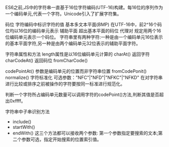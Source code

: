ES6之前,JS中的字符串一直基于16位字符编码(UTF-16)构建。每16位的序列作为一个编码单元,代表一个字符。Unicode引入了扩展字符集。

码位 字符编码中标识字符的值
基本多文本平面(BMP) 在UTF-16中，前2^16个码位均以16位的编码单元表示
辅助平面 超出基本平面的码位
代理对 规定用两个16位编码单元表示一个码位。
字符串里有两种字符:一种是由一个编码单元16位表示的基本平面字符,另一种是由两个编码单元32位表示的辅助平面字符。

字符串属性和方法
length属性是以16位编码单元计算的
charAt() 返回字符 
charCodeAt() 返回码位
fromCharCode()

codePointAt() 参数是编码单元的位置而非字符串位置
fromCodePonit() 
normalize() 字符标准化 可选参数："NFC"|"NFD"|"NFKC"|"NFKD"
在对字符串进行比较或排序之前被操作的字符要按同一标准进行规范化。

判断一个字符所占编码单元数量可以调用字符的codePoint()方法,判断其值是否超出0xffff。

字符串中子串识别方法
+ include()
+ startWith()
+ endWith()
这三个方法都可以接收两个参数: 第一个参数指定要搜索的文本;第二个参数可选，指定开始搜索的位置索引值。